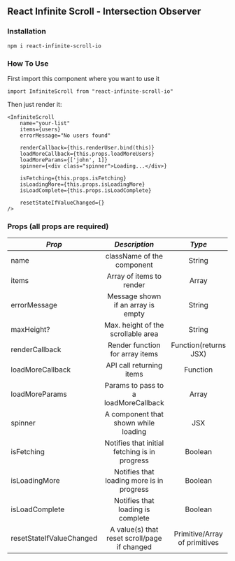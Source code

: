 ## React Infinite Scroll - Intersection Observer

### Installation

`npm i react-infinite-scroll-io`

### How To Use

First import this component where you want to use it

`import InfiniteScroll from "react-infinite-scroll-io"`

Then just render it:

```
<InfiniteScroll
    name="your-list"
    items={users}
    errorMessage="No users found"

    renderCallback={this.renderUser.bind(this)}
    loadMoreCallback={this.props.loadMoreUsers}
    loadMoreParams={['john', 1]}
    spinner={<div class="spinner">Loading...</div>}

    isFetching={this.props.isFetching}
    isLoadingMore={this.props.isLoadingMore}
    isLoadComplete={this.props.isLoadComplete}

    resetStateIfValueChanged={}
/>
```

### Props (all props are required)

| _Prop_                     |     _Description_                             | _Type_                             |
| -------------------------- | :-------------------------------------------: | :--------------------------------: |
| name                       | className of the component                    |      String                        |
| items                      | Array of items to render                      |      Array                         |
| errorMessage               | Message shown if an array is empty            |      String                        |
| maxHeight?                 | Max. height of the scrollable area            |      String                        |
| renderCallback             | Render function for array items               |      Function(returns JSX)         |
| loadMoreCallback           | API call returning items                      |      Function                      |
| loadMoreParams             | Params to pass to a loadMoreCallback          |      Array                         |
| spinner                    | A component that shown while loading          |      JSX                           |
| isFetching                 | Notifies that initial fetching is in progress |      Boolean                       |
| isLoadingMore              | Notifies that loading more is in progress     |      Boolean                       |
| isLoadComplete             | Notifies that loading is complete             |      Boolean                       |
| resetStateIfValueChanged   | A value(s) that reset scroll/page if changed  |      Primitive/Array of primitives |


